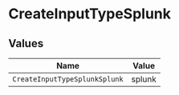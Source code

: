 # CreateInputTypeSplunk


## Values

| Name                          | Value                         |
| ----------------------------- | ----------------------------- |
| `CreateInputTypeSplunkSplunk` | splunk                        |
